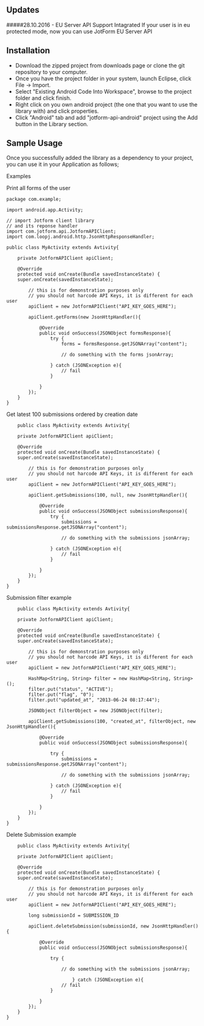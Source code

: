 Updates
------------

#####28.10.2016 - EU Server API Support Intagrated
If your user is in eu protected mode, now you can use JotForm EU Server API

Installation
------------

- Download the zipped project from downloads page or clone the git repository to your computer.
- Once you have the project folder in your system, launch Eclipse, click File -> Import.
- Select "Existing Android Code Into Workspace", browse to the project folder and click finish.
- Right click on you own android project (the one that you want to use the library with) and click properties.
- Click "Android" tab and add "jotform-api-android" project using the Add button in the Library section.

Sample Usage
------------

Once you successfully added the library as a dependency to your project, you can use it in your Application as follows;

Examples

Print all forms of the user

    package com.example;
    
    import android.app.Activity;
    
    // import Jotform client library
    // and its reponse handler
    import com.jotform.api.JotformAPIClient;
    import com.loopj.android.http.JsonHttpResponseHandler;
    
    public class MyActivity extends Avtivity{
        
        private JotformAPIClient apiClient;
        
        @Override
        protected void onCreate(Bundle savedInstanceState) {
  	    super.onCreate(savedInstanceState);
            
            // this is for demonstration purposes only
            // you should not harcode API Keys, it is different for each user
            apiClient = new JotformAPIClient("API_KEY_GOES_HERE");
            
            apiClient.getForms(new JsonHttpHandler(){
            
                @Override
    		    public void onSuccess(JSONObject formsResponse){
    			    try {
    				    forms = formsResponse.getJSONArray("content");
                        
                        // do something with the forms jsonArray;
                        
                    } catch (JSONException e){
    				    // fail
    			    }
                    
                }
            });
        }
    }
    
Get latest 100 submissions ordered by creation date

		public class MyActivity extends Avtivity{
        
        private JotformAPIClient apiClient;
        
        @Override
        protected void onCreate(Bundle savedInstanceState) {
  	    super.onCreate(savedInstanceState);
            
            // this is for demonstration purposes only
            // you should not harcode API Keys, it is different for each user
            apiClient = new JotformAPIClient("API_KEY_GOES_HERE");
            
            apiClient.getSubmissions(100, null, new JsonHttpHandler(){
            
                @Override
    		    public void onSuccess(JSONObject submissionsResponse){
    			    try {
    				    submissions = submissionsResponse.getJSONArray("content");
                        
                        // do something with the submissions jsonArray;
                        
                    } catch (JSONException e){
    				    // fail
    			    }
                    
                }
            });
        }
    }
    
Submission filter example

		public class MyActivity extends Avtivity{
        
        private JotformAPIClient apiClient;
        
        @Override
        protected void onCreate(Bundle savedInstanceState) {
  	    super.onCreate(savedInstanceState);
            
            // this is for demonstration purposes only
            // you should not harcode API Keys, it is different for each user
            apiClient = new JotformAPIClient("API_KEY_GOES_HERE");
            
            HashMap<String, String> filter = new HashMap<String, String>();
            filter.put("status", "ACTIVE");
            filter.put("flag", "0");
            filter.put("updated_at", "2013-06-24 08:17:44");
            
            JSONObject filterObject = new JSONObject(filter);
            
            apiClient.getSubmissions(100, "created_at", filterObject, new JsonHttpHandler(){
            
                @Override
    		    public void onSuccess(JSONObject submissionsResponse){
    		    
    			    try {
    				    submissions = submissionsResponse.getJSONArray("content");
                        
                        // do something with the submissions jsonArray;
                        
                    } catch (JSONException e){
    				    // fail
    			    }
                    
                }
            });
        }
    }
    
Delete Submission example

		public class MyActivity extends Avtivity{
        
        private JotformAPIClient apiClient;
        
        @Override
        protected void onCreate(Bundle savedInstanceState) {
  	    super.onCreate(savedInstanceState);
            
            // this is for demonstration purposes only
            // you should not harcode API Keys, it is different for each user
            apiClient = new JotformAPIClient("API_KEY_GOES_HERE");
            
            long submissionId = SUBMISSION_ID
            
            apiClient.deleteSubmission(submissionId, new JsonHttpHandler(){
            
                @Override
    		    public void onSuccess(JSONObject submissionsResponse){
    		    
    			    try {
                        
                        // do something with the submissions jsonArray;
                        
							} catch (JSONException e){
    				    // fail
    			    }
                    
                }
            });
        }
    }
